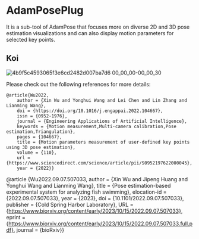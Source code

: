 # AdamPosePlug
 
It is a sub-tool of AdamPose that focuses more on diverse 2D and 3D pose estimation visualizations and can also display motion parameters for selected key points.

## Koi
![4b9f5c4593065f3e6cd2482d007ba7d6 00_00_00-00_00_30](https://user-images.githubusercontent.com/54109895/188402229-74be0b3a-dd58-416f-8310-2f34e74c13e7.gif)

Please check out the following references for more details:

    @article{Wu2022,
        author = {Xin Wu and Yonghui Wang and Lei Chen and Lin Zhang and Lianming Wang},
        doi = {https://doi.org/10.1016/j.engappai.2022.104667},
        issn = {0952-1976},
        journal = {Engineering Applications of Artificial Intelligence},
        keywords = {Motion measurement,Multi-camera calibration,Pose estimation,Triangulation},
        pages = {104667},
        title = {Motion parameters measurement of user-defined key points using 3D pose estimation},
        volume = {110},
        url = {https://www.sciencedirect.com/science/article/pii/S0952197622000045},
        year = {2022}}
	
   @article {Wu2022.09.07.507033,
	      author = {Xin Wu and Jipeng Huang and Yonghui Wang and Lianming Wang},
	      title = {Pose estimation-based experimental system for analyzing fish swimming},
              elocation-id = {2022.09.07.507033},
	      year = {2023},
	      doi = {10.1101/2022.09.07.507033},
      	      publisher = {Cold Spring Harbor Laboratory},
	      URL = {https://www.biorxiv.org/content/early/2023/10/15/2022.09.07.507033},
	      eprint = {https://www.biorxiv.org/content/early/2023/10/15/2022.09.07.507033.full.pdf},
	      journal = {bioRxiv}}
